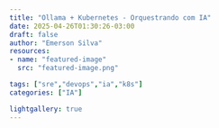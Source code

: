 ```yaml
---
title: "Ollama + Kubernetes - Orquestrando com IA"
date: 2025-04-26T01:30:26-03:00
draft: false
author: "Emerson Silva"
resources:
- name: "featured-image"
  src: "featured-image.png"

tags: ["sre","devops","ia","k8s"]
categories: ["IA"]

lightgallery: true
---
```



<div id="giscus-comments">
  <script src="https://giscus.app/client.js"
          data-repo="silvemerson/emerson-silva-blog"
          data-repo-id="R_kgDONTalJA"
          data-category="General"
          data-category-id="DIC_kwDONTalJM4CkhmM"
          data-mapping="pathname"
          data-strict="0"
          data-reactions-enabled="1"
          data-emit-metadata="1"
          data-input-position="top"
          data-theme="dark"
          data-lang="pt"
          data-loading="lazy"
          crossorigin="anonymous"
          async>
  </script>
</div>